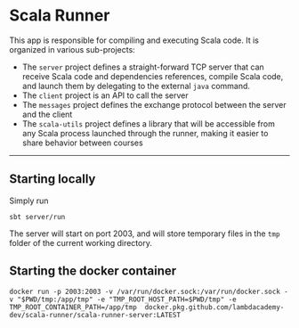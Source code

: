 # Scala Runner

This app is responsible for compiling and executing Scala code.
It is organized in various sub-projects:

- The `server` project defines a straight-forward TCP server that can receive Scala code and
dependencies references, compile Scala code, and launch them by delegating to the external `java` command.
- The `client` project is an API to call the server
- The `messages` project defines the exchange protocol between the server and the client
- The `scala-utils` project defines a library that will be accessible from any Scala process
launched through the runner, making it easier to share behavior between courses

---

## Starting locally

Simply run

```
sbt server/run
```

The server will start on port 2003, and will store temporary files in the `tmp` folder of
the current working directory.

## Starting the docker container

```
docker run -p 2003:2003 -v /var/run/docker.sock:/var/run/docker.sock -v "$PWD/tmp:/app/tmp" -e "TMP_ROOT_HOST_PATH=$PWD/tmp" -e TMP_ROOT_CONTAINER_PATH=/app/tmp  docker.pkg.github.com/lambdacademy-dev/scala-runner/scala-runner-server:LATEST
```
